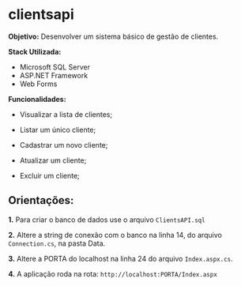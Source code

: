 # clientsapi

**Objetivo:** Desenvolver um sistema básico de gestão de clientes.


**Stack Utilizada:** 
* Microsoft SQL Server
* ASP.NET Framework
* Web Forms


**Funcionalidades:**

* Visualizar a lista de clientes;

* Listar um único cliente;

* Cadastrar um novo cliente;

* Atualizar um cliente;

* Excluir um cliente;



## Orientações:

**1.** Para criar o banco de dados use o arquivo ```ClientsAPI.sql```

**2.** Altere a string de conexão com o banco na linha 14, do arquivo ```Connection.cs```, na pasta Data.

**3.** Altere a PORTA do localhost na linha 24 do arquivo ```Index.aspx.cs```.

**4.** A aplicação roda na rota: ```http://localhost:PORTA/Index.aspx```

